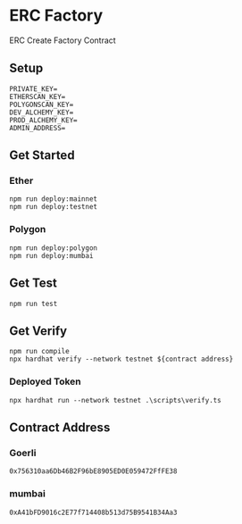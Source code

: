 # ERC Factory

ERC Create Factory Contract

## Setup

```
PRIVATE_KEY=
ETHERSCAN_KEY=
POLYGONSCAN_KEY=
DEV_ALCHEMY_KEY=
PROD_ALCHEMY_KEY=
ADMIN_ADDRESS=
```

## Get Started

### Ether

```
npm run deploy:mainnet
npm run deploy:testnet
```

### Polygon

```
npm run deploy:polygon
npm run deploy:mumbai
```

## Get Test

```
npm run test
```

## Get Verify

```
npm run compile
npx hardhat verify --network testnet ${contract address}
```

### Deployed Token

```
npx hardhat run --network testnet .\scripts\verify.ts
```

## Contract Address

### Goerli

```
0x756310aa6Db46B2F96bE8905ED0E059472FfFE38
```

### mumbai

```
0xA41bFD9016c2E77f714408b513d75B9541B34Aa3
```
